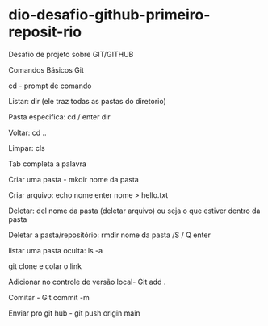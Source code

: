 # dio-desafio-github-primeiro-reposit-rio
Desafio de projeto sobre GIT/GITHUB

Comandos Básicos Git

cd - prompt de comando

Listar: dir (ele traz todas as pastas do diretorio)

Pasta especifica: cd / enter dir

Voltar: cd ..

Limpar: cls

Tab completa a palavra

Criar uma pasta - mkdir nome da pasta

Criar arquivo: echo nome enter nome > hello.txt

Deletar: del nome da pasta (deletar arquivo) ou seja o que estiver dentro da pasta

Deletar a pasta/repositório: rmdir nome da pasta /S / Q enter

listar uma pasta oculta: ls -a

git clone e colar o link

Adicionar no controle de versão local- Git add .

Comitar - Git commit -m

Enviar pro git hub - git push origin main

